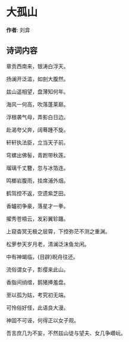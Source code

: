 # 大孤山

**作者**: 刘弇

## 诗词内容

章贡西南来，银涛白浮天。

扬澜开泛滥，如剖大腹然。

兹山遥相望，盘薄知何年。

海风一何高，吹落蓬莱巅。

浮根袭气母，弄影白日边。

赴渴夸父奔，阔蓦踵不旋。

轩轩执法臣，立当天子前。

穹螺出佛髻，青跗带秋莲。

瑠璃千丈簪，忽与冰箔连。

鸣榔岩腹雨，挂席浦外烟。

鹤驾控不返，空遗紫芝田。

香罏初争豪，落星才一拳。

擢秀苍梧云，发彩翼轸躔。

上窥杳冥无极之层霄，下控弥茫不测之重渊。

松萝参天岁月老，清澜泛沫鱼龙闲。

中有神朅临，{目辟}睨舟往还。

流俗谓女子，彯缨来此山。

香脂间绡缯，鹅猪捧羞盘。

至以孤为姑，考究初无端。

可怜俗好怪，此语良大漫。

神固不可诬，何得正以女子观。

吾言庶几为不妄，不然兹山徒与望夫、女几争巑岏。

